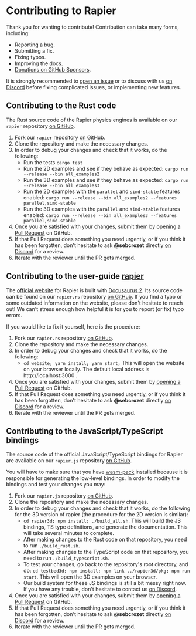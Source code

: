# Contributing to Rapier

Thank you for wanting to contribute! Contribution can take many forms, including:
- Reporting a bug.
- Submitting a fix.
- Fixing typos.
- Improving the docs.
- [Donations on GitHub Sponsors](https://github.com/sponsors/dimforge).

It is strongly recommended to [open an issue](https://github.com/dimforge/rapier/issues) or to discuss
with us [on Discord][discord] before fixing complicated issues, or implementing new
features.


## Contributing to the Rust code
The Rust source code of the Rapier physics engines is available  on our `rapier` repository
[on GitHub](https://github.com/dimforge/rapier.rs).

1. Fork our `rapier` repository [on GitHub](https://github.com/dimforge/rapier).
2. Clone the repository and make the necessary changes.
3. In order to debug your changes and check that it works, do the following:
   - Run the tests `cargo test`
   - Run the 2D examples and see if they behave as expected: `cargo run --release --bin all_examples2`
   - Run the 3D examples and see if they behave as expected: `cargo run --release --bin all_examples3`
   - Run the 2D examples with the `parallel` and `simd-stable` features enabled: `cargo run --release --bin all_examples2 --features parallel,simd-stable`
   - Run the 3D examples with the `parallel` and `simd-stable` features enabled: `cargo run --release --bin all_examples3 --features parallel,simd-stable`
4. Once you are satisfied with your changes, submit them by [opening a Pull Request](https://github.com/dimforge/rapier/pulls) on GitHub.
5. If that Pull Request does something you need urgently, or if you think it has been forgotten, don't hesitate
   to ask **@sebcrozet** directly [on Discord][discord] for a review.
6. Iterate with the reviewer until the PR gets merged.

## Contributing to the user-guide [rapier](https://rapier.rs)
The [official website](https://rapier.rs) for Rapier is built with [Docusaurus 2](https://docusaurus.io/).
Its source code can be found on our `rapier.rs` repository [on GitHub](https://github.com/dimforge/rapier.rs).
If you  find a typo or some outdated information on the website, please don't hesitate to reach
out! We can't stress enough how helpful it is for you to report (or fix) typo errors.

If you would like to fix it yourself, here is the procedure:

1. Fork our `rapier.rs` repository [on GitHub](https://github.com/dimforge/rapier.rs).
2. Clone the repository and make the necessary changes.
3. In order to debug your changes and check that it works, do the following:
    - `cd website; yarn install; yarn start;` This will open the website on your browser locally.
      The default local address is http://localhost:3000 .
4. Once you are satisfied with your changes, submit them by [opening a Pull Request](https://github.com/dimforge/rapier.rs/pulls) on GitHub.
5. If that Pull Request does something you need urgently, or if you think it has been forgotten, don't hesitate
   to ask **@sebcrozet** directly [on Discord][discord] for a review.
6. Iterate with the reviewer until the PR gets merged.

## Contributing to the JavaScript/TypeScript bindings
The source code of the official JavaScript/TypeScript bindings for Rapier are available
on our `rapier.js` repository [on GitHub](https://github.com/dimforge/rapier.rs).

You will have to make sure that you have [wasm-pack](https://github.com/rustwasm/wasm-pack) installed because
it is responsible for generating the low-level bindings. In order to modify the bindings and test your
changes you may:

1. Fork our `rapier.js` repository [on GitHub](https://github.com/dimforge/rapier.js).
2. Clone the repository and make the necessary changes.
3. In order to debug your changes and check that it works, do the following for the 3D version of rapier (the procedure
   for the 2D version is similar):
   - `cd rapier3d; npm install; ./build_all.sh`. This will build the JS bindings, TS type definitions, and generate
      the documentation. This will take several minutes to complete.
   - After making changes to the Rust code on that repository, you need to run `./build_rust.sh`.
   - After making changes to the TypeScript code on that repository, you need to run `./build_typescript.sh`.
   - To test your changes, go back to the repository's root directory, and do: `cd testbed3d; npm install; npm link ../rapier3d/pkg; npm run start`.
     This will open the 3D examples on your browser.
   - Our build system for these JS bindings is still a bit messy right now. If you have any trouble, don't
     hesitate to contact us [on Discord][discord].
4. Once you are satisfied with your changes, submit them by [opening a Pull Request](https://github.com/dimforge/rapier.js/pulls) on GitHub.
5. If that Pull Request does something you need urgently, or if you think it has been forgotten, don't hesitate
   to ask **@sebcrozet** directly [on Discord][discord] for a review.
6. Iterate with the reviewer until the PR gets merged.

[discord]: https://discord.gg/vt9DJSW